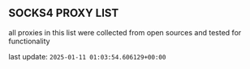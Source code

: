 ## SOCKS4 PROXY LIST

all proxies in this list were collected from open sources and tested for functionality

last update: `2025-01-11 01:03:54.606129+00:00`